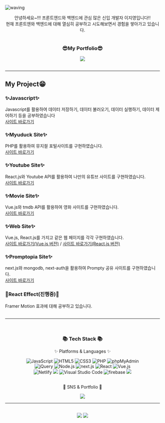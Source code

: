![waving](https://capsule-render.vercel.app/api?type=waving&height=200&text=Jiyoung%20Github!&fontAlign=50&fontAlignY=40&color=0:4facfe,100:00f2fe&fontSize=50&fontColor=FFFFFF&align=center)


<div align=center>
  <span>
  안녕하세요~!!! 프론트엔드와 백엔드에 관심 많은 신입 개발자 이지영입니다!!<br/>
  현재 프론트엔와 백엔드에 대해 열심히 공부하고 시도해보면서 경험을 쌓아가고 있습니다.
  </span>
  <br/>
  <br/>
  <h3>😎My Portfolio😎</h3>
  <a href="https://jiyoung-portfolio.fly.dev/">
		<img src="https://img.shields.io/badge/Portfolio-FF3633?style=flat&logo=Micro.blog&logoColor=white" />
	</a>
</div>
<br />

---

## My Project😁

### ✨Javascript✨
Javascript를 활용하여 데이터 저장하기, 데이터 불러오기, 데이터 실행하기, 데이터 제어하기 등을 공부하였습니다
<br/>
[사이트 바로가기](http://ljy16.dothome.co.kr/javascript/index.html)

### ✨Myuduck Site✨
PHP를 활용하여 뮤지컬 포털사이트를 구현하였습니다.
<br/>
[사이트 바로가기](http://ljy16.dothome.co.kr/myuduck/main/main.php)

### ✨Youtube Site✨
React.js와 Youtube API를 활용하여 나만의 유튜브 사이트를 구현하였습니다.
<br/>
[사이트 바로가기](https://lee-youtube-project.netlify.app/)

### ✨Movie Site✨
Vue.js와 tmdb API를 활용하여 영화 사이트를 구현하였습니다.
<br/>
[사이트 바로가기](https://lee-movie.netlify.app/)

### ✨Web Site✨
Vue.js, React.js를 가지고 같은 웹 페이지를 각각 구현하였습니다.
<br/>
[사이트 바로가기(Vue.js 버전)](https://lee-webpage-vue.netlify.app/) /
[사이트 바로가기(React.js 버전)](https://lee-webpage-react.netlify.app/)

### ✨Promptopia Site✨
next.js와 mongodb, next-auth을 활용하여 Prompty 공유 사이트를 구현하였습니다.
<br/>
[사이트 바로가기](https://next-project-promptopia-seven.vercel.app/)

### 🔨React Effect(진행중)🔨
Framer Motion 효과에 대해 공부하고 있습니다.
<br/>
<br/>


----

<br/>

<div align=center>
	<h3>📚 Tech Stack 📚</h3>
	<p>✨ Platforms & Languages ✨</p>
</div>
<div align=center>
  <img alt="JavaScript" src="https://img.shields.io/badge/JavaScript-F7DF1E?style=flat&logo=JavaScript&logoColor=white">
  <img alt="HTML5" src="https://img.shields.io/badge/HTML5-E34F26?logo=HTML5&logoColor=white">
  <img alt="CSS3" src="https://img.shields.io/badge/CSS3-1572B6?logo=CSS3&logoColor=white">
  <img alt="PHP" src="https://img.shields.io/badge/PHP-777BB4?logo=PHP&logoColor=white">
  <img alt="phpMyAdmin" src="https://img.shields.io/badge/phpMyAdmin-6C78AF?logo=phpMyAdmin&logoColor=white">
  <br/>
  <img alt="jQuery" src="https://img.shields.io/badge/jQuery-0769AD?logo=jQuery&logoColor=white">
  <img alt="Node.js" src="https://img.shields.io/badge/Node.js-339933?logo=Node.js&logoColor=white">
  <img alt="next.js" src="https://img.shields.io/badge/next.js-3178C6?logo=next.js&logoColor=white">
  <img alt="React" src="https://img.shields.io/badge/React-61DAFB?logo=React&logoColor=white">
  <img alt="Vue.js" src="https://img.shields.io/badge/Vue.js-4FC08D?logo=Vue.js&logoColor=white">
  <br />
  <img alt="Netlify" src="https://img.shields.io/badge/Netlify-00C7B7?logo=Netlify&logoColor=white">
  <img src="https://img.shields.io/badge/GitHub-181717?style=flat&logo=GitHub&logoColor=white" />
  <img alt="Visual Studio Code" src="https://img.shields.io/badge/Visual Studio Code-007ACC?logo=Visual Studio Code&logoColor=white">
  <img alt="firebase" src="https://img.shields.io/badge/firebase-F80000?logo=firebase&logoColor=white">
<img src="https://img.shields.io/badge/MySQL-4479A1?style=flat&logo=MySQL&logoColor=white" />
<br /><br />
</div>

<div align=center>
	<p>🎨 SNS & Portfolio 🎨</p>
</div>
<div align=center>
	<!-- <a href="https://yermi.tistory.com">
		<img src="https://img.shields.io/badge/Blog-FF9800?style=flat&logo=Blogger&logoColor=white" />
	</a> -->
	<a href="mailto:lee.jiyoung492@gmail.com">
		<img src="https://img.shields.io/badge/Mail-30B980?style=flat&logo=Gmail&logoColor=white" />
	</a>
	<!-- <a href="https://gentle-snowboard-1c6.notion.site/Yermi-5e8c65dba4df4ab09e83665cf2ee001d">
		<img src="https://img.shields.io/badge/Notion-000000?style=flat&logo=Notion&logoColor=white" />
	</a> -->
	<br>
</div>

-------------------------


<div align=center>
	<br>
<img src="https://github-readme-stats.vercel.app/api/top-langs/?username=L-jy16&layout=compact">
<img src="https://github-readme-stats.vercel.app/api?username=L-jy16&show_icons=true">

</div>
<br>
